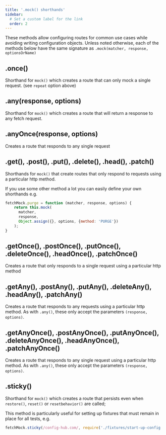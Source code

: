 ```yaml
---
title: '.mock() shorthands'
sidebar:
  # Set a custom label for the link
  order: 2
---
```


These methods allow configuring routes for common use cases while avoiding writing configuration objects. Unless noted otherwise, each of the methods below have the same signature as `.mock(matcher, response, optionsOrName)`

## .once()
Shorthand for `mock()` which creates a route that can only mock a single request. (see `repeat` option above)

## .any(response, options)
Shorthand for `mock()` which creates a route that will return a response to any fetch request.

## .anyOnce(response, options)
Creates a route that responds to any single request

## .get(), .post(), .put(), .delete(), .head(), .patch()

Shorthands for `mock()` that create routes that only respond to requests using a particular http method.

If you use some other method a lot you can easily define your own shorthands e.g.

```javascript
fetchMock.purge = function (matcher, response, options) {
    return this.mock(
      matcher,
      response,
      Object.assign({}, options, {method: 'PURGE'})
    );
}
```
 
## .getOnce(), .postOnce(), .putOnce(), .deleteOnce(), .headOnce(), .patchOnce()
Creates a route that only responds to a single request using a particular http method

## .getAny(), .postAny(), .putAny(), .deleteAny(), .headAny(), .patchAny()
Creates a route that responds to any requests using a particular http method.
As with `.any()`, these only accept the parameters `(response, options)`.

## .getAnyOnce(), .postAnyOnce(), .putAnyOnce(), .deleteAnyOnce(), .headAnyOnce(), .patchAnyOnce()
Creates a route that responds to any single request using a particular http method.
As with `.any()`, these only accept the parameters `(response, options)`.
 

## .sticky()
Shorthand for `mock()` which creates a route that persists even when `restore()`, `reset()` or `resetbehavior()` are called;

This method is particularly useful for setting up fixtures that must remain in place for all tests, e.g.
```js
fetchMock.sticky(/config-hub.com/, require('./fixtures/start-up-config.json'))
```
